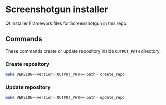 # Screenshotgun installer

Qt Installer Framework files for Screenshotgun in this repo.

## Commands

These commands create or update repository inside `OUTPUT_PATH` directory.

### Create repository

``` sh
make VERSION=<version> OUTPUT_PATH=<path> create_repo
```

### Update repository

``` sh
make VERSION=<version> OUTPUT_PATH=<path> update_repo
```
